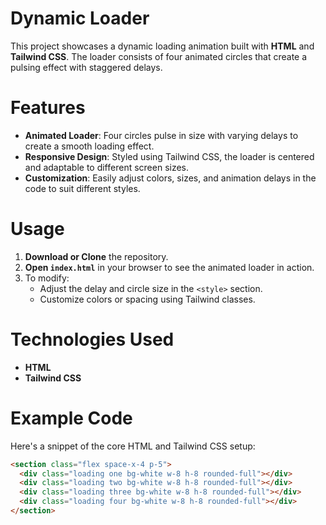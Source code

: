 # Dynamic Loader

This project showcases a dynamic loading animation built with **HTML** and **Tailwind CSS**. The loader consists of four animated circles that create a pulsing effect with staggered delays.

# Features

- **Animated Loader**: Four circles pulse in size with varying delays to create a smooth loading effect.
- **Responsive Design**: Styled using Tailwind CSS, the loader is centered and adaptable to different screen sizes.
- **Customization**: Easily adjust colors, sizes, and animation delays in the code to suit different styles.

# Usage

1. **Download or Clone** the repository.
2. **Open `index.html`** in your browser to see the animated loader in action.
3. To modify:
   - Adjust the delay and circle size in the `<style>` section.
   - Customize colors or spacing using Tailwind classes.

# Technologies Used

- **HTML**
- **Tailwind CSS**

# Example Code

Here's a snippet of the core HTML and Tailwind CSS setup:

```html
<section class="flex space-x-4 p-5">
  <div class="loading one bg-white w-8 h-8 rounded-full"></div>
  <div class="loading two bg-white w-8 h-8 rounded-full"></div>
  <div class="loading three bg-white w-8 h-8 rounded-full"></div>
  <div class="loading four bg-white w-8 h-8 rounded-full"></div>
</section>
